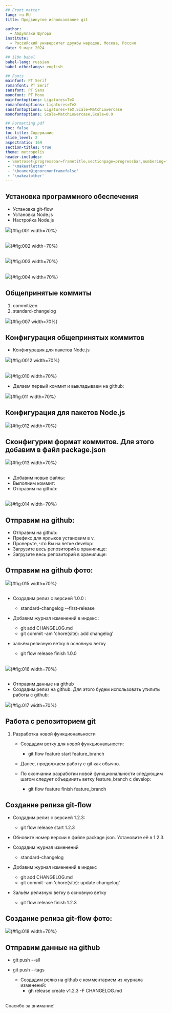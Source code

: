 ```yaml
---
## Front matter
lang: ru-RU
title: Продвинутое использование git

author:
  - Абдуллахи Шугофа
institute:
  - Российский университет дружбы народов, Москва, Россия
date: 9 март 2024

## i18n babel
babel-lang: russian
babel-otherlangs: english

## Fonts
mainfont: PT Serif
romanfont: PT Serif
sansfont: PT Sans
monofont: PT Mono
mainfontoptions: Ligatures=TeX
romanfontoptions: Ligatures=TeX
sansfontoptions: Ligatures=TeX,Scale=MatchLowercase
monofontoptions: Scale=MatchLowercase,Scale=0.9

## Formatting pdf
toc: false
toc-title: Содержание
slide_level: 2
aspectratio: 169
section-titles: true
theme: metropolis
header-includes:
 - \metroset{progressbar=frametitle,sectionpage=progressbar,numbering=fraction}
 - '\makeatletter'
 - '\beamer@ignorenonframefalse'
 - '\makeatother'
---
```


## Установка программного обеспечения

- Установка git-flow
- Установка Node.js
- Настройка Node.js

![ ](image/1.jpg){#fig:001 width=70%}

## 
![ ](image/2.jpg){#fig:002 width=70%}

##
![ ](image/3.jpg){#fig:003 width=70%}
##
![ ](image/4.jpg){#fig:004 width=70%}

## Общепринятые коммиты

1. commitizen
2. standard-changelog

![ ](image/7.jpg){#fig:007 width=70%}

## Конфигурация общепринятых коммитов

- Конфигурация для пакетов Node.js

![ ](image/12.jpg){#fig:0012 width=70%}
##
![ ](image/10.jpg){#fig:010 width=70%}

- Делаем первый коммит и выкладываем на github:

![ ](image/11.jpg){#fig:011 width=70%}

## Конфигурация для пакетов Node.js

![ ](image/12.jpg){#fig:012 width=70%}

## Сконфигурим формат коммитов. Для этого добавим в файл package.json 

![ ](image/13.jpg){#fig:013 width=70%}

##
- Добавим новые файлы:
- Выполним коммит:
- Отправим на github:

##
![ ](image/14.jpg){#fig:014 width=70%}

## Отправим на github:
- Отправим на github:
- Префикс для ярлыков установим в v.
- Проверьте, что Вы на ветке develop:
- Загрузите весь репозиторий в хранилище:
- Загрузите весь репозиторий в хранилище: 

## Отправим на github фото:

![ ](image/15.jpg){#fig:015 width=70%}

##
- Создадим релиз с версией 1.0.0 :
  -  standard-changelog --first-release

- Добавим журнал изменений в индекс : 
  - git add CHANGELOG.md
  - git commit -am 'chore(site): add changelog'
- зальём релизную ветку в основную ветку

  - git flow release finish 1.0.0
##

![ ](image/16.jpg){#fig:016 width=70%}

##
- Отправим данные на github
- Создадим релиз на github. Для этого будем использовать утилиты работы с github:
 
![ ](image/17.jpg){#fig:017 width=70%}


## Работа с репозиторием git

1. Разработка новой функциональности

   -  Создадим ветку для новой функциональности:

       - git flow feature start feature_branch

   -  Далее, продолжаем работу c git как обычно.

   -  По окончании разработки новой функциональности следующим шагом следует объединить ветку feature_branch c develop:

        - git flow feature finish feature_branch

## Создание релиза git-flow

- Создадим релиз с версией 1.2.3:

  - git flow release start 1.2.3

- Обновите номер версии в файле package.json. Установите её в 1.2.3.

- Создадим журнал изменений

  - standard-changelog

- Добавим журнал изменений в индекс

  - git add CHANGELOG.md
  - git commit -am 'chore(site): update changelog'

- Зальём релизную ветку в основную ветку

  - git flow release finish 1.2.3


## Создание релиза git-flow фото:

![ ](image/18.jpg){#fig:018 width=70%}

## Отправим данные на github
- git push --all
- git push --tags

  - Создадим релиз на github с комментарием из журнала изменений:
     - gh release create v1.2.3 -F CHANGELOG.md 
 
##
Спасибо за внимание!
